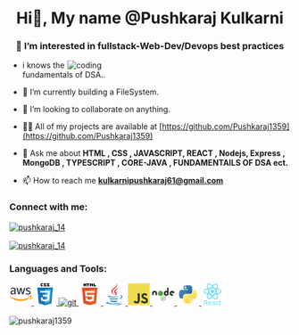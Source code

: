 <h1 align="center">Hi👋, My name @Pushkaraj Kulkarni</h1>
<h3 align="center">👀 I’m interested in fullstack-Web-Dev/Devops best practices </h3>

<img align="right" alt="coding" width="400" src="https://tse2.mm.bing.net/th?id=OIP.gReLR6hZjwyBxHmfLN1AVwHaFj&pid=Api&P=0&h=180">

- i knows the fundamentals of DSA..
- 🌱 I’m currently building a FileSystem.

- 💞️ I’m looking to collaborate on anything.

- 👨‍💻 All of my projects are available at [https://github.com/Pushkaraj1359](https://github.com/Pushkaraj1359)

- 💬 Ask me about **HTML , CSS , JAVASCRIPT, REACT , Nodejs, Express , MongoDB ,  TYPESCRIPT , CORE-JAVA ,  FUNDAMENTAILS OF DSA ect.**

- 📫 How to reach me **kulkarnipushkaraj61@gmail.com**

<h3 align="left">Connect with me:</h3>
<p align="left"><a href="https://WWW.linkedin.com/in/pushkaraj-kulkarni1359" target="blank"><img align="center" src="https://raw.githubusercontent.com/rahuldkjain/github-profile-readme-generator/master/src/images/icons/Social/github.svg" alt="pushkaraj_14" height="30" width="40" /></a></p>
<p align="left">
<a href="https://instagram.com/pushkaraj_14" target="blank"><img align="center" src="https://raw.githubusercontent.com/rahuldkjain/github-profile-readme-generator/master/src/images/icons/Social/instagram.svg" alt="pushkaraj_14" height="30" width="40" /></a>
</p>

<h3 align="left">Languages and Tools:</h3>
<p align="left"> <a href="https://aws.amazon.com" target="_blank" rel="noreferrer"> <img src="https://raw.githubusercontent.com/devicons/devicon/master/icons/amazonwebservices/amazonwebservices-original-wordmark.svg" alt="aws" width="40" height="40"/> </a> <a href="https://www.w3schools.com/css/" target="_blank" rel="noreferrer"> <img src="https://raw.githubusercontent.com/devicons/devicon/master/icons/css3/css3-original-wordmark.svg" alt="css3" width="40" height="40"/> </a> <a href="https://git-scm.com/" target="_blank" rel="noreferrer"> <img src="https://www.vectorlogo.zone/logos/git-scm/git-scm-icon.svg" alt="git" width="40" height="40"/> </a> <a href="https://www.w3.org/html/" target="_blank" rel="noreferrer"> <img src="https://raw.githubusercontent.com/devicons/devicon/master/icons/html5/html5-original-wordmark.svg" alt="html5" width="40" height="40"/> </a> <a href="https://www.java.com" target="_blank" rel="noreferrer"> <img src="https://raw.githubusercontent.com/devicons/devicon/master/icons/java/java-original.svg" alt="java" width="40" height="40"/> </a> <a href="https://developer.mozilla.org/en-US/docs/Web/JavaScript" target="_blank" rel="noreferrer"> <img src="https://raw.githubusercontent.com/devicons/devicon/master/icons/javascript/javascript-original.svg" alt="javascript" width="40" height="40"/> </a> <a href="https://nodejs.org" target="_blank" rel="noreferrer"> <img src="https://raw.githubusercontent.com/devicons/devicon/master/icons/nodejs/nodejs-original-wordmark.svg" alt="nodejs" width="40" height="40"/> </a> <a href="https://www.python.org" target="_blank" rel="noreferrer"> <img src="https://raw.githubusercontent.com/devicons/devicon/master/icons/python/python-original.svg" alt="python" width="40" height="40"/> </a> <a href="https://reactjs.org/" target="_blank" rel="noreferrer"> <img src="https://raw.githubusercontent.com/devicons/devicon/master/icons/react/react-original-wordmark.svg" alt="react" width="40" height="40"/> </a> </p>

<p><img align="center" src="https://github-readme-stats.vercel.app/api/top-langs?username=pushkaraj1359&show_icons=true&locale=en&layout=compact" alt="pushkaraj1359" /></p>
